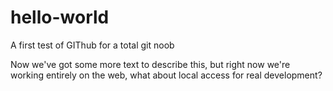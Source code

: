 # hello-world
A first test of GIThub for a total git noob

Now we've got some more text to describe this, but right now we're working entirely on the web, what about local access for real development?
